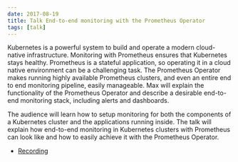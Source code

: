 ```yaml
---
date: 2017-08-19
title: Talk End-to-end monitoring with the Prometheus Operator
tags: [talk]
---
```


Kubernetes is a powerful system to build and operate a modern cloud-native infrastructure. Monitoring with Prometheus ensures that Kubernetes stays healthy. Prometheus is a stateful application, so operating it in a cloud native environment can be a challenging task. The Prometheus Operator makes running highly available Prometheus clusters, and even an entire end to end monitoring pipeline, easily manageable. Max will explain the functionality of the Prometheus Operator and describe a desirable end-to-end monitoring stack, including alerts and dashboards.

The audience will learn how to setup monitoring for both the components of a Kubernetes cluster and the applications running inside. The talk will explain how end-to-end monitoring in Kubernetes clusters with Prometheus can look like and how to easily achieve it with the Prometheus Operator. 

- [Recording](https://www.youtube.com/watch?v=-cw_LS4C2Ew)
